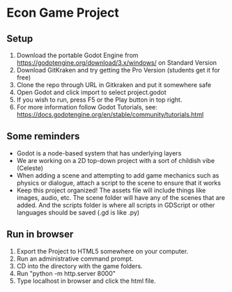 # Econ Game Project

## Setup
1. Download the portable Godot Engine from https://godotengine.org/download/3.x/windows/ on Standard Version
2. Download GitKraken and try getting the Pro Version (students get it for free)
3. Clone the repo through URL in Gitkraken and put it somewhere safe
4. Open Godot and click import to select project.godot
5. If you wish to run, press F5 or the Play button in top right.
6. For more information follow Godot Tutorials, see: https://docs.godotengine.org/en/stable/community/tutorials.html

## Some reminders
* Godot is a node-based system that has underlying layers
* We are working on a 2D top-down project with a sort of childish vibe (Celeste)
* When adding a scene and attempting to add game mechanics such as physics or dialogue, attach a script to the scene to ensure that it works
* Keep this project organized! The assets file will include things like images, audio, etc. The scene folder will have any of the scenes that are added. And the scripts folder is where all scripts in GDScript or other languages should be saved (.gd is like .py)

## Run in browser
1. Export the Project to HTML5 somewhere on your computer.
2. Run an administrative command prompt.
3. CD into the directory with the game folders.
4. Run "python -m http.server 8000"
5. Type localhost in browser and click the html file.
